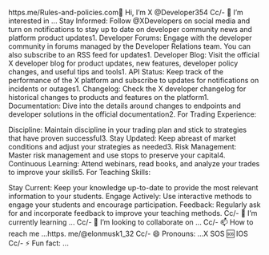 https.me/Rules-and-policies.com👋 Hi, I’m X @Developer354
Cc/- 👀 I’m interested in ... Stay Informed: Follow @XDevelopers on social media and turn on notifications to stay up to date on developer community news and platform product updates1.
Developer Forums: Engage with the developer community in forums managed by the Developer Relations team. You can also subscribe to an RSS feed for updates1.
Developer Blog: Visit the official X developer blog for product updates, new features, developer policy changes, and useful tips and tools1.
API Status: Keep track of the performance of the X platform and subscribe to updates for notifications on incidents or outages1.
Changelog: Check the X developer changelog for historical changes to products and features on the platform1.
Documentation: Dive into the details around changes to endpoints and developer solutions in the official documentation2.
For Trading Experience:

Discipline: Maintain discipline in your trading plan and stick to strategies that have proven successful3.
Stay Updated: Keep abreast of market conditions and adjust your strategies as needed3.
Risk Management: Master risk management and use stops to preserve your capital4.
Continuous Learning: Attend webinars, read books, and analyze your trades to improve your skills5.
For Teaching Skills:

Stay Current: Keep your knowledge up-to-date to provide the most relevant information to your students.
Engage Actively: Use interactive methods to engage your students and encourage participation.
Feedback: Regularly ask for and incorporate feedback to improve your teaching methods.
Cc/- 🌱 I’m currently learning ...
Cc/- 💞️ I’m looking to collaborate on ...
Cc/- 📫 How to reach me ...https. me/@elonmusk1_32
Cc/- 😄 Pronouns: ...X SOS 🆘 IOS
Cc/- ⚡ Fun fact: ... 

<!---
Developer354/Developer354 is a ✨ special ✨ repository because its `README.md` (this file) appears on your GitHub profile.
You can click the Preview link to take a look at your changes. https://x.com/Elon_musk4211_?s=09
--->
